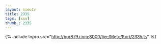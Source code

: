 ```yaml
--- 
layout: sieutv
title: 2335
tags: [xxx]
thumb_: 2335
---
```

{% include tvpro src="http://bur879.com:8000/live/Mete/Kurt/2335.ts" %} 
